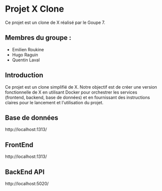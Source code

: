# Projet X Clone

Ce projet est un clone de X réalisé par le Goupe 7.

## Membres du groupe :
- Emilien Roukine
- Hugo Raguin
- Quentin Laval

## Introduction
Ce projet est un clone simplifié de X. Notre objectif est de créer une version fonctionnelle de X en utilisant Docker pour orchestrer les services (frontend, backend, base de données) et en fournissant des instructions claires pour le lancement et l'utilisation du projet.

## Base de données

http://localhost:1313/

## FrontEnd

http://localhost:1313/

## BackEnd API

http://localhost:5020/
